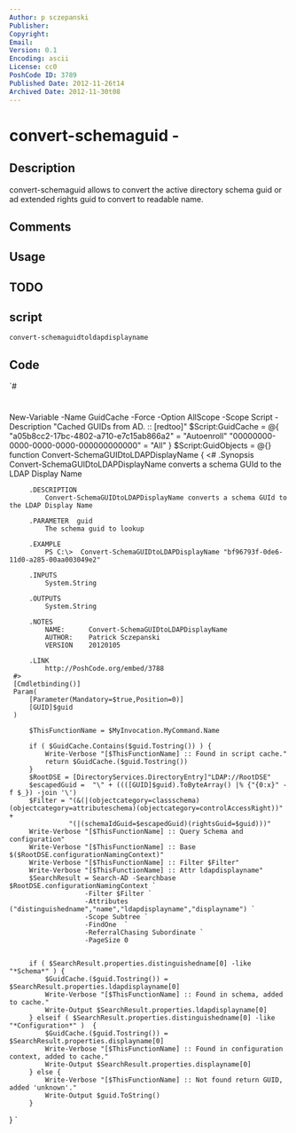 ```yaml
---
Author: p sczepanski
Publisher: 
Copyright: 
Email: 
Version: 0.1
Encoding: ascii
License: cc0
PoshCode ID: 3789
Published Date: 2012-11-26t14
Archived Date: 2012-11-30t08
---
```


# convert-schemaguid - 

## Description

convert-schemaguid allows to convert the active directory schema guid or ad extended rights guid to convert to readable name.

## Comments



## Usage



## TODO



## script

`convert-schemaguidtoldapdisplayname`

## Code

`#
 #
 New-Variable -Name GuidCache -Force -Option AllScope -Scope Script -Description "Cached GUIDs from AD. :: [redtoo]" 
 $Script:GuidCache = @{
     "a05b8cc2-17bc-4802-a710-e7c15ab866a2" = "Autoenroll"
     "00000000-0000-0000-0000-000000000000" = "All"
 }
 $Script:GuidObjects = @{}
 function Convert-SchemaGUIDtoLDAPDisplayName {
     <#
         .Synopsis
             Convert-SchemaGUIDtoLDAPDisplayName converts a schema GUId to the LDAP Display Name
     
         .DESCRIPTION
             Convert-SchemaGUIDtoLDAPDisplayName converts a schema GUId to the LDAP Display Name
     
         .PARAMETER  guid
             The schema guid to lookup
 
         .EXAMPLE
             PS C:\>  Convert-SchemaGUIDtoLDAPDisplayName "bf96793f-0de6-11d0-a285-00aa003049e2"
 
         .INPUTS
             System.String
     
         .OUTPUTS
             System.String
     
         .NOTES
             NAME:      Convert-SchemaGUIDtoLDAPDisplayName
             AUTHOR:    Patrick Sczepanski
             VERSION    20120105
     
         .LINK
             http://PoshCode.org/embed/3788
     #>
     [Cmdletbinding()]
     Param(
         [Parameter(Mandatory=$true,Position=0)]
         [GUID]$guid 
     )
 
         $ThisFunctionName = $MyInvocation.MyCommand.Name
 
         if ( $GuidCache.Contains($guid.Tostring()) ) {
             Write-Verbose "[$ThisFunctionName] :: Found in script cache."
             return $GuidCache.($guid.Tostring())
         } 
         $RootDSE = [DirectoryServices.DirectoryEntry]"LDAP://RootDSE"
         $escapedGuid =  "\" + ((([GUID]$guid).ToByteArray() |% {"{0:x}" -f $_}) -join '\')
         $Filter = "(&(|(objectcategory=classschema)(objectcategory=attributeschema)(objectcategory=controlAccessRight))" +
                   "(|(schemaIdGuid=$escapedGuid)(rightsGuid=$guid)))"
         Write-Verbose "[$ThisFunctionName] :: Query Schema and configuration"
         Write-Verbose "[$ThisFunctionName] :: Base $($RootDSE.configurationNamingContext)"
         Write-Verbose "[$ThisFunctionName] :: Filter $Filter"
         Write-Verbose "[$ThisFunctionName] :: Attr ldapdisplayname"
         $SearchResult = Search-AD -Searchbase $RootDSE.configurationNamingContext `
                       -Filter $Filter `
                       -Attributes ("distinguishedname","name","ldapdisplayname","displayname") `
                       -Scope Subtree `
                       -FindOne  `
                       -ReferralChasing Subordinate `
                       -PageSize 0 
                       
 
         if ( $SearchResult.properties.distinguishedname[0] -like "*Schema*" ) {
             $GuidCache.($guid.Tostring()) = $SearchResult.properties.ldapdisplayname[0]
             Write-Verbose "[$ThisFunctionName] :: Found in schema, added to cache."
             Write-Output $SearchResult.properties.ldapdisplayname[0]
         } elseif ( $SearchResult.properties.distinguishedname[0] -like "*Configuration*" )  {
             $GuidCache.($guid.Tostring()) = $SearchResult.properties.displayname[0]
             Write-Verbose "[$ThisFunctionName] :: Found in configuration context, added to cache."
             Write-Output $SearchResult.properties.displayname[0]
         } else {
             Write-Verbose "[$ThisFunctionName] :: Not found return GUID, added 'unknown'."
             Write-Output $guid.ToString()
         }    
 }
`

